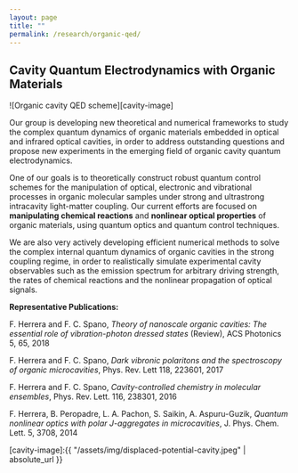 ```yaml
---
layout: page
title: ""
permalink: /research/organic-qed/
---
```


## Cavity Quantum Electrodynamics with Organic Materials

![Organic cavity QED scheme][cavity-image]

Our group is developing new theoretical and numerical frameworks to study the complex quantum dynamics of organic materials embedded in optical and infrared optical cavities, in order to address outstanding questions and propose new experiments in the emerging field of organic cavity quantum electrodynamics.

One of our goals is to theoretically construct robust quantum control schemes for the manipulation of optical, electronic and vibrational processes in organic molecular samples under strong and ultrastrong intracavity light-matter coupling. Our current efforts are  focused on **manipulating chemical reactions** and  **nonlinear optical properties** of organic materials, using quantum optics and quantum control techniques.

We are also very actively developing efficient numerical methods to solve the complex internal quantum dynamics of organic cavities in the strong coupling regime, in order to realistically simulate experimental cavity observables such as the emission spectrum for arbitrary driving strength, the rates of chemical reactions and the nonlinear propagation of optical signals.

**Representative Publications:**

F. Herrera and F. C. Spano, *Theory of nanoscale organic cavities: The essential role of vibration-photon dressed states* (Review), ACS Photonics 5, 65, 2018

F. Herrera and F. C. Spano, *Dark vibronic polaritons and the spectroscopy of organic microcavities*, Phys. Rev. Lett 118, 223601, 2017

F. Herrera and F. C. Spano, *Cavity-controlled chemistry in molecular ensembles*, Phys. Rev. Lett. 116, 238301, 2016

F. Herrera, B. Peropadre, L. A. Pachon, S. Saikin, A. Aspuru-Guzik, *Quantum nonlinear optics with polar J-aggregates in microcavities*, J. Phys. Chem. Lett. 5, 3708, 2014

 
[cavity-image]:{{ "/assets/img/displaced-potential-cavity.jpeg" | absolute_url }} 
